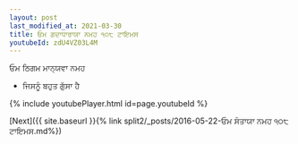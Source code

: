 ```yaml
---
layout: post
last_modified_at: 2021-03-30
title: ਓਮ ਗਦਾਧਾਰਾਯਾ ਨਮਹ ੧੦੮ ਟਾਇਮਸ
youtubeId: zdU4VZ03L4M
---
```

 
 
 ਓਮ ਠਿਗਮ ਮਾਨ੍ਯਵਾ ਨਮਹ  
 
 -  ਜਿਸਨੂੰ ਬਹੁਤ ਗੁੱਸਾ ਹੈ 
 
  
 
  
 
 
 
 
 
 


{% include youtubePlayer.html id=page.youtubeId %}
 
[Next]({{ site.baseurl }}{% link  split2/_posts/2016-05-22-ਓਮ ਸੰਤਾਯਾ ਨਮਹ ੧੦੮ ਟਾਇਮਸ.md%})
 
